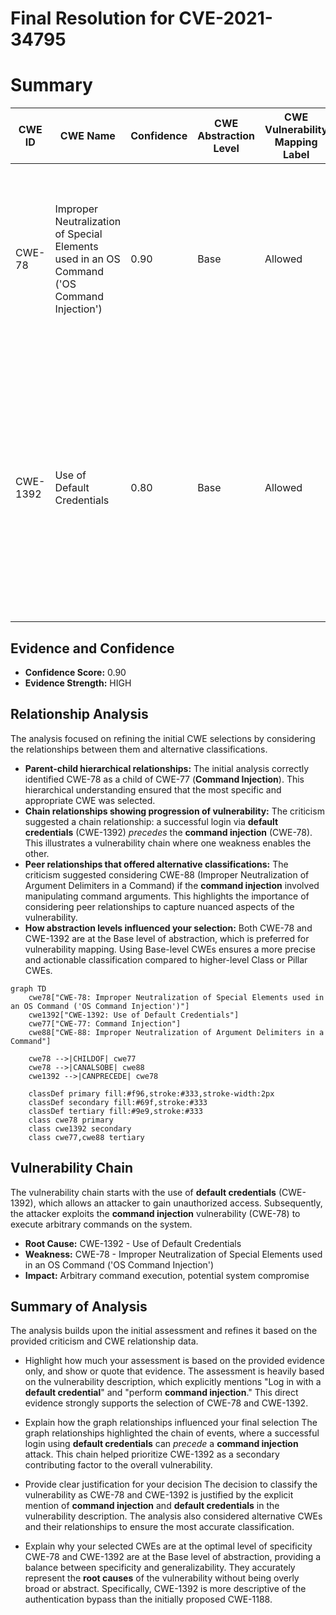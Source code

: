 # Final Resolution for CVE-2021-34795

# Summary
| CWE ID | CWE Name | Confidence | CWE Abstraction Level | CWE Vulnerability Mapping Label | CWE-Vulnerability Mapping Notes |
|---|---|---|---|---|---|
| CWE-78 | Improper Neutralization of Special Elements used in an OS Command ('OS Command Injection') | 0.90 | Base | Allowed | Primary CWE: The vulnerability description explicitly mentions **command injection**. Consider the role of CWE-88 if argument delimiters are being manipulated. |
| CWE-1392 | Use of Default Credentials | 0.80 | Base | Allowed | Secondary CWE: The vulnerability involves logging in with a **default credential**, indicating an insecure default configuration. Note: It is recommended to use the suggested mitigations by forcing users to change their credentials on installation. |

## Evidence and Confidence

*   **Confidence Score:** 0.90
*   **Evidence Strength:** HIGH

## Relationship Analysis
The analysis focused on refining the initial CWE selections by considering the relationships between them and alternative classifications.

*   **Parent-child hierarchical relationships:** The initial analysis correctly identified CWE-78 as a child of CWE-77 (**Command Injection**). This hierarchical understanding ensured that the most specific and appropriate CWE was selected.
*   **Chain relationships showing progression of vulnerability:** The criticism suggested a chain relationship: a successful login via **default credentials** (CWE-1392) *precedes* the **command injection** (CWE-78). This illustrates a vulnerability chain where one weakness enables the other.
*   **Peer relationships that offered alternative classifications:** The criticism suggested considering CWE-88 (Improper Neutralization of Argument Delimiters in a Command) if the **command injection** involved manipulating command arguments. This highlights the importance of considering peer relationships to capture nuanced aspects of the vulnerability.
*   **How abstraction levels influenced your selection:** Both CWE-78 and CWE-1392 are at the Base level of abstraction, which is preferred for vulnerability mapping. Using Base-level CWEs ensures a more precise and actionable classification compared to higher-level Class or Pillar CWEs.

```mermaid
graph TD
    cwe78["CWE-78: Improper Neutralization of Special Elements used in an OS Command ('OS Command Injection')"]
    cwe1392["CWE-1392: Use of Default Credentials"]
    cwe77["CWE-77: Command Injection"]
    cwe88["CWE-88: Improper Neutralization of Argument Delimiters in a Command"]

    cwe78 -->|CHILDOF| cwe77
    cwe78 -->|CANALSOBE| cwe88
    cwe1392 -->|CANPRECEDE| cwe78
    
    classDef primary fill:#f96,stroke:#333,stroke-width:2px
    classDef secondary fill:#69f,stroke:#333
    classDef tertiary fill:#9e9,stroke:#333
    class cwe78 primary
    class cwe1392 secondary
    class cwe77,cwe88 tertiary
```

## Vulnerability Chain
The vulnerability chain starts with the use of **default credentials** (CWE-1392), which allows an attacker to gain unauthorized access. Subsequently, the attacker exploits the **command injection** vulnerability (CWE-78) to execute arbitrary commands on the system.

*   **Root Cause:** CWE-1392 - Use of Default Credentials
*   **Weakness:** CWE-78 - Improper Neutralization of Special Elements used in an OS Command ('OS Command Injection')
*   **Impact:** Arbitrary command execution, potential system compromise

## Summary of Analysis
The analysis builds upon the initial assessment and refines it based on the provided criticism and CWE relationship data.

*   Highlight how much your assessment is based on the provided evidence only, and show or quote that evidence.
The assessment is heavily based on the vulnerability description, which explicitly mentions "Log in with a **default credential**" and "perform **command injection**." This direct evidence strongly supports the selection of CWE-78 and CWE-1392.

*   Explain how the graph relationships influenced your final selection
The graph relationships highlighted the chain of events, where a successful login using **default credentials** can *precede* a **command injection** attack. This chain helped prioritize CWE-1392 as a secondary contributing factor to the overall vulnerability.

*   Provide clear justification for your decision
The decision to classify the vulnerability as CWE-78 and CWE-1392 is justified by the explicit mention of **command injection** and **default credentials** in the vulnerability description. The analysis also considered alternative CWEs and their relationships to ensure the most accurate classification.

*   Explain why your selected CWEs are at the optimal level of specificity
CWE-78 and CWE-1392 are at the Base level of abstraction, providing a balance between specificity and generalizability. They accurately represent the **root causes** of the vulnerability without being overly broad or abstract. Specifically, CWE-1392 is more descriptive of the authentication bypass than the initially proposed CWE-1188.